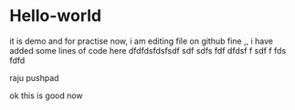# Hello-world
it is demo and for practise
now,  i am editing file on github
fine ,, i have added some lines of code here  dfdfdsfdsfsdf
sdf
sdfs
fdf
dfdsf
f
sdf
f
fds
fdfd

raju pushpad

ok this is good now